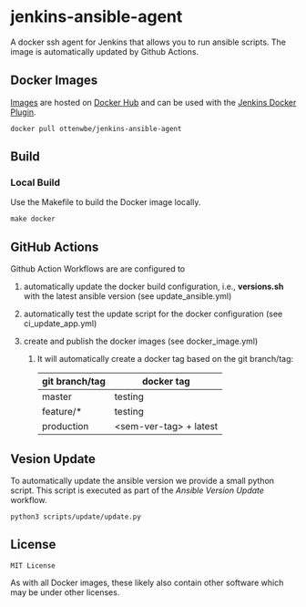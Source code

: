 # jenkins-ansible-agent

A docker ssh agent for Jenkins that allows you to run ansible scripts. 
The image is automatically updated by Github Actions.

## Docker Images

[Images](https://hub.docker.com/r/ottenwbe/jenkins-ansible-agent) are hosted on [Docker Hub](https://hub.docker.com/) and can be used with the [Jenkins Docker Plugin](https://wiki.jenkins.io/display/JENKINS/Docker+Plugin).

```
docker pull ottenwbe/jenkins-ansible-agent
```

## Build

### Local Build

Use the Makefile to build the Docker image locally.

```
make docker
```

## GitHub Actions

Github Action Workflows are are configured to 
1. automatically update the docker build configuration, i.e., __versions.sh__ with the latest ansible version (see update_ansible.yml)
1. automatically test the update script for the docker configuration (see ci_update_app.yml)
1. create and publish the docker images (see docker_image.yml)

    1. It will automatically create a docker tag based on the git branch/tag:

        | git branch/tag    | docker tag     |  
        |---                | ---            |
        | master            | testing        |  
        | feature/*         | testing        |  
        | production        | \<sem-ver-tag\>  + latest   |  

## Vesion Update

To automatically update the ansible version we provide a small python script. This script is executed as part of the _Ansible Version Update_ workflow.

    python3 scripts/update/update.py 

## License 

```
MIT License
```

As with all Docker images, these likely also contain other software which may be under other licenses.
